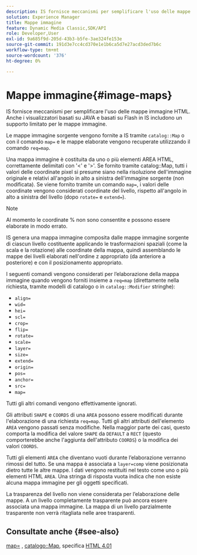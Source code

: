 ```yaml
---
description: IS fornisce meccanismi per semplificare l'uso delle mappe immagine HTML. Anche i visualizzatori basati su JAVA e basati su Flash in IS includono un supporto limitato per le mappe immagine.
solution: Experience Manager
title: Mappe immagine
feature: Dynamic Media Classic,SDK/API
role: Developer,User
exl-id: 9a685f9d-205d-43b3-b5fe-3ae324fe153e
source-git-commit: 191d3e7cc4cd370e1e1b6ca5d7e27acd3ded7b6c
workflow-type: tm+mt
source-wordcount: '376'
ht-degree: 0%

---
```


# Mappe immagine{#image-maps}

IS fornisce meccanismi per semplificare l&#39;uso delle mappe immagine HTML. Anche i visualizzatori basati su JAVA e basati su Flash in IS includono un supporto limitato per le mappe immagine.

Le mappe immagine sorgente vengono fornite a IS tramite `catalog::Map` o con il comando `map=` e le mappe elaborate vengono recuperate utilizzando il comando `req=map`.

Una mappa immagine è costituita da uno o più elementi AREA HTML, correttamente delimitati con &#39;&lt;&#39; e &#39;>&#39;. Se fornito tramite catalog::Map, tutti i valori delle coordinate pixel si presume siano nella risoluzione dell&#39;immagine originale e relativi all&#39;angolo in alto a sinistra dell&#39;immagine sorgente (non modificata). Se viene fornito tramite un comando `map=`, i valori delle coordinate vengono considerati coordinate del livello, rispetto all&#39;angolo in alto a sinistra del livello (dopo `rotate=` e `extend=`).

>[!NOTE]
>
>Al momento le coordinate % non sono consentite e possono essere elaborate in modo errato.

IS genera una mappa immagine composita dalle mappe immagine sorgente di ciascun livello costituente applicando le trasformazioni spaziali (come la scala e la rotazione) alle coordinate della mappa, quindi assemblando le mappe dei livelli elaborati nell&#39;ordine z appropriato (da anteriore a posteriore) e con il posizionamento appropriato.

I seguenti comandi vengono considerati per l’elaborazione della mappa immagine quando vengono forniti insieme a `req=map` (direttamente nella richiesta, tramite modelli di catalogo o in `catalog::Modifier` stringhe):

* `align=`
* `wid=`
* `hei=`
* `scl=`
* `crop=`
* `flip=`
* `rotate=`
* `scale=`
* `layer=`
* `size=`
* `extend=`
* `origin=`
* `pos=`
* `anchor=`
* `src=`
* `map=`

Tutti gli altri comandi vengono effettivamente ignorati.

Gli attributi `SHAPE` e `COORDS` di una `AREA` possono essere modificati durante l&#39;elaborazione di una richiesta `req=map`. Tutti gli altri attributi dell&#39;elemento `AREA` vengono passati senza modifiche. Nella maggior parte dei casi, questo comporta la modifica del valore `SHAPE` da `DEFAULT` a `RECT` (questo comporterebbe anche l&#39;aggiunta dell&#39;attributo `COORDS`) o la modifica dei valori `COORDS`.

Tutti gli elementi `AREA` che diventano vuoti durante l’elaborazione verranno rimossi del tutto. Se una mappa è associata a `layer=comp` viene posizionata dietro tutte le altre mappe. I dati vengono restituiti nel testo come uno o più elementi HTML `AREA`. Una stringa di risposta vuota indica che non esiste alcuna mappa immagine per gli oggetti specificati.

La trasparenza del livello non viene considerata per l’elaborazione delle mappe. A un livello completamente trasparente può ancora essere associata una mappa immagine. La mappa di un livello parzialmente trasparente non verrà ritagliata nelle aree trasparenti.

## Consultate anche {#see-also}

[map=](../../../../../is-api/http-ref/image-serving-api-ref/c-http-protocol-reference/c-command-reference/r-map.md#reference-8f96545f196b4b7caa616e15c2363f06) ,  [catalogo::Map](/help/aem-is-ir-api/is-api/image-catalog/image-serving-api-ref/c-image-catalog-reference/c-image-svg-data-reference/c-image-data-reference/r-map-cat.md), specifica  [HTML 4.01](https://www.w3.org/TR/html401/)
